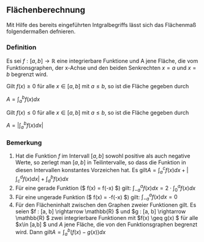 ## Flächenberechnung

Mit Hilfe des bereits eingeführten Intgralbegriffs lässt sich das Flächenmaß folgendermaßen defnieren.

### Definition

Es sei $f:[a,b]\rightarrow\mathbb{R}$ eine integrierbare  Funktione und A jene Fläche, die vom Funktionsgraphen, der x-Achse und den beiden Senkrechten $x=a$ und $x=b$ begrenzt wird.

Gilt $f(x)\geq 0$ für alle $x\in [a,b]$ mit $a\leq b$, so ist die Fläche gegeben durch

$A=\int_a^b f(x) dx$

Gilt $f(x)\leq 0$ für alle $x\in [a,b]$ mit $a\leq b$, so ist die Fläche gegeben durch

$A=|\int_a^b f(x) dx |$

### Bemerkung

1. Hat die Funktion $f$ im Intervall $[a,b]$ sowohl positive als auch negative Werte, so zerlegt man $[a,b]$ in Teilintervalle, so dass die Funktion in diesen Intervallen konstantes Vorzeichen hat. Es gilt$A=\int_a^c f(x) dx+|\int_c^d f(x) dx| +\int_d^b f(x)dx$
2. Für eine gerade Funktion ($ f(x) = f(-x) $) gilt: $\int_{-a}^a f(x)dx = 2 \cdot \int_0^a f(x)dx$
3. Für eine ungerade Funktion ($ f(x) = -f(-x) $) gilt: $\int_{-a}^a f(x)dx = 0$
4. Für den Flächeninhalt zwischen den Graphen zweier Funktionen gilt. Es seien $f : [a, b] \rightarrow \mathbb{R} $ und $g : [a, b] \rightarrow \mathbb{R} $ zwei integrierbare Funktionen mit $f(x) \geq g(x) $ für alle $x\in [a,b] $ und $A$ jene Fläche, die von den Funktionsgraphen begrenzt wird. Dann gilt$A=\int_a^b (f(x)-g(x)) dx$
